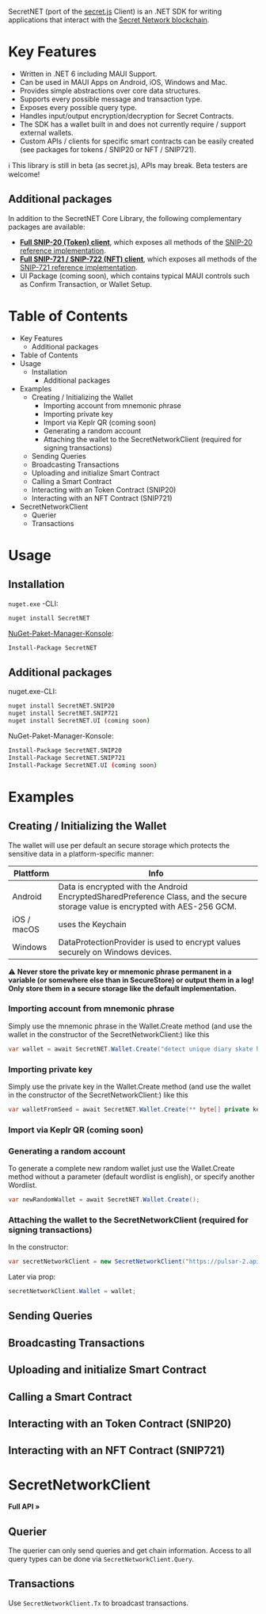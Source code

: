 
SecretNET (port of the [secret.js](https://github.com/scrtlabs/secret.js) Client) is an .NET SDK for writing applications that interact with the [Secret Network blockchain](https://scrt.network/).

# Key Features
- Written in .NET 6 including MAUI Support.
- Can be used in MAUI Apps on Android, iOS, Windows and Mac.
- Provides simple abstractions over core data structures.
- Supports every possible message and transaction type.
- Exposes every possible query type.
- Handles input/output encryption/decryption for Secret Contracts.
- The SDK has a wallet built in and does not currently require / support external wallets.
- Custom APIs / clients for specific smart contracts can be easily created (see packages for tokens / SNIP20 or NFT / SNIP721).

:information_source: This library is still in beta (as secret.js), APIs may break. Beta testers are welcome!

## Additional packages
In addition to the SecretNET Core Library, the following complementary packages are available:
- [**Full SNIP-20 (Token) client**](https://github.com/0xxCodemonkey/SecretNET.SNIP20), which exposes all methods of the [SNIP-20 reference implementation](https://github.com/scrtlabs/snip20-reference-impl).
- [**Full SNIP-721 / SNIP-722 (NFT) client**](https://github.com/0xxCodemonkey/SecretNET.SNIP721), which exposes all methods of the [SNIP-721 reference implementation](https://github.com/baedrik/snip721-reference-impl).
- UI Package (coming soon), which contains typical MAUI controls such as Confirm Transaction, or Wallet Setup.

# Table of Contents
- Key Features
  - Additional packages
- Table of Contents
- Usage 
  - Installation
    - Additional packages
- Examples
   - Creating / Initializing the Wallet
      - Importing account from mnemonic phrase
      - Importing private key
      - Import via Keplr QR (coming soon)
      - Generating a random account
      - Attaching the wallet to the SecretNetworkClient (required for signing transactions)
  - Sending Queries
  - Broadcasting Transactions
  - Uploading and initialize Smart Contract
  - Calling a Smart Contract
  - Interacting with an Token Contract (SNIP20)
  - Interacting with an NFT Contract (SNIP721)
- SecretNetworkClient
  - Querier
  - Transactions

# Usage 
## Installation
``` nuget.exe ``` -CLI:
``` bash 
nuget install SecretNET
```
[NuGet-Paket-Manager-Konsole](https://docs.microsoft.com/de-de/nuget/consume-packages/install-use-packages-powershell):
```  bash
Install-Package SecretNET
```

## Additional packages
nuget.exe-CLI:
```  bash
nuget install SecretNET.SNIP20
nuget install SecretNET.SNIP721
nuget install SecretNET.UI (coming soon)
```

NuGet-Paket-Manager-Konsole:
```  bash
Install-Package SecretNET.SNIP20
Install-Package SecretNET.SNIP721
Install-Package SecretNET.UI (coming soon)
```
# Examples
## Creating / Initializing the Wallet
The wallet will use per default an secure storage which protects the sensitive data in a platform-specific manner:

| Plattform | Info |
| ------------- | -------------  |
| Android | Data is encrypted with the Android EncryptedSharedPreference Class, and the secure storage value is encrypted with AES-256 GCM. |
| iOS / macOS | uses the Keychain | 
| Windows | DataProtectionProvider is used to encrypt values securely on Windows devices. | 

:warning: **Never store the private key or mnemonic phrase permanent in a variable (or somewhere else than in SecureStore) or output them in a log!**
**Only store them in a secure storage like the default implementation.**

### Importing account from mnemonic phrase
Simply use the mnemonic phrase in the Wallet.Create method (and use the wallet in the constructor of the SecretNetworkClient:) like this

```  csharp
var wallet = await SecretNET.Wallet.Create("detect unique diary skate horse hockey gain naive approve rabbit act lift");
```
### Importing private key
Simply use the private key in the Wallet.Create method (and use the wallet in the constructor of the SecretNetworkClient:) like this
```  csharp
var walletFromSeed = await SecretNET.Wallet.Create(** byte[] private key **);
```
### Import via Keplr QR (coming soon)
### Generating a random account
To generate a complete new random wallet just use the Wallet.Create method without a parameter (default wordlist is english), or specify another Wordlist.
```  csharp
var newRandomWallet = await SecretNET.Wallet.Create();
```
### Attaching the wallet to the SecretNetworkClient (required for signing transactions)
In the constructor:
```  csharp
var secretNetworkClient = new SecretNetworkClient("https://pulsar-2.api.trivium.network:9091", "pulsar-2", wallet);
```
Later via prop:
```  csharp
secretNetworkClient.Wallet = wallet;
```
## Sending Queries
## Broadcasting Transactions
## Uploading and initialize Smart Contract
## Calling a Smart Contract
## Interacting with an Token Contract (SNIP20)
## Interacting with an NFT Contract (SNIP721)
# SecretNetworkClient
**Full API »**

## Querier
The querier can only send queries and get chain information. Access to all query types can be done via ```SecretNetworkClient.Query```.

## Transactions
Use ```SecretNetworkClient.Tx``` to broadcast transactions.
